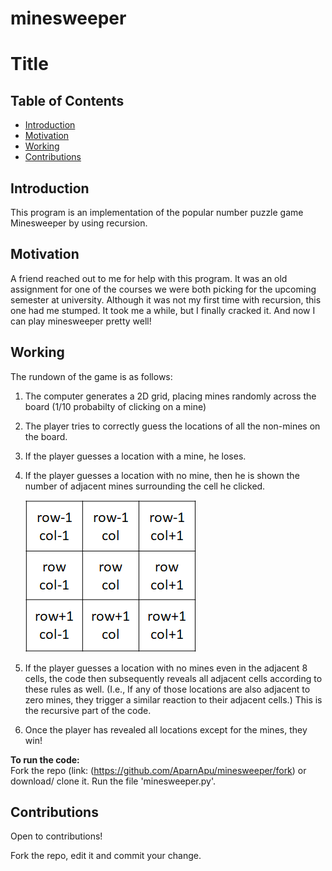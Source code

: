 # minesweeper

# Title
## Table of Contents

- [Introduction](#Introduction)
- [Motivation](#Motivation)
- [Working](#Working)
- [Contributions](#Contributions)

<!-- toc -->


## Introduction
This program is an implementation of the popular number puzzle game Minesweeper by using recursion.


## Motivation
A friend reached out to me for help with this program. It was an old assignment for one of the courses we were both picking for the upcoming semester at university. 
Although it was not my first time with recursion, this one had me stumped. It took me a while, but I finally cracked it. And now I can play minesweeper pretty well!

## Working
The rundown of the game is as follows:  
  1. The computer generates a 2D grid, placing mines randomly across the board (1/10 probabilty of clicking on a mine)
  2. The player tries to correctly guess the locations of all the non-mines on the board.
  3. If the player guesses a location with a mine, he loses.
  4. If the player guesses a location with no mine, then he is shown the number of adjacent mines surrounding the cell he clicked.
    
      ![](adjacent.png)
    
  5. If the player guesses a location with no mines even in the adjacent 8 cells, the code then subsequently reveals all adjacent cells according to these rules as well. (I.e., If any of those locations are also adjacent to zero mines, they trigger a similar reaction to their adjacent cells.) 
      This is the recursive part of the code.
  6. Once the player has revealed all locations except for the mines, they win!
 
 **To run the code:**  
Fork the repo (link: (https://github.com/AparnApu/minesweeper/fork) or download/ clone it. Run the file 'minesweeper.py'. 


## Contributions
Open to contributions!

Fork the repo, edit it and commit your change.
 
